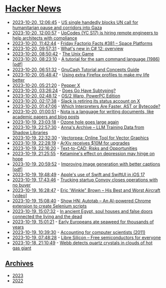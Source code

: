 # [Hacker News](https://kherrick.github.io/hacker-news/)

* [2023-10-20, 12:06:45](https://news.ycombinator.com/item?id=37955019) - [US single handedly blocks UN call for humanitarian pause and corridors into Gaza](https://www.theguardian.com/world/2023/oct/18/us-vetoes-un-call-for-humanitarian-pause-and-corridors-into-gaza)
* [2023-10-20, 12:00:57](https://news.ycombinator.com/item?id=37954980) - [UpCodes (YC S17) is hiring remote engineers to help architects with compliance](https://up.codes/careers)
* [2023-10-20, 11:42:44](https://news.ycombinator.com/item?id=37954854) - [Friday Factorio Facts #381 – Space Platforms](https://factorio.com/blog/post/fff-381)
* [2023-10-20, 09:57:31](https://news.ycombinator.com/item?id=37954171) - [What's new in C# 12: overview](https://pvs-studio.com/en/blog/posts/csharp/1074/)
* [2023-10-20, 08:50:42](https://news.ycombinator.com/item?id=37953741) - [The Unix Game](https://unixgame.io/unix50)
* [2023-10-20, 08:23:10](https://news.ycombinator.com/item?id=37953569) - [A tutorial for the sam command language (1986) [pdf]](http://doc.cat-v.org/bell_labs/sam_lang_tutorial/sam_tut.pdf)
* [2023-10-20, 06:51:32](https://news.ycombinator.com/item?id=37953094) - [GnuCash Tutorial and Concepts Guide](https://www.gnucash.org/viewdoc.phtml?rev=5&lang=C&doc=guide)
* [2023-10-20, 05:48:47](https://news.ycombinator.com/item?id=37952719) - [Using extra Firefox profiles to make my life better](https://utcc.utoronto.ca/~cks/space/blog/web/FirefoxExtraProfilesHack)
* [2023-10-20, 05:21:20](https://news.ycombinator.com/item?id=37952597) - [Pepper X](https://en.wikipedia.org/wiki/Pepper_X)
* [2023-10-20, 03:26:24](https://news.ycombinator.com/item?id=37952079) - [Does Go Have Subtyping?](https://journal.stuffwithstuff.com/2023/10/19/does-go-have-subtyping/)
* [2023-10-20, 02:48:12](https://news.ycombinator.com/item?id=37951837) - [OS/2 Warp, PowerPC Edition](http://ps-2.kev009.com/michaln/history/os2ppc/index.html)
* [2023-10-20, 02:17:38](https://news.ycombinator.com/item?id=37951579) - [Slack is retiring its status account on X](https://www.theverge.com/2023/10/19/23924662/slack-status-account-retiring-x-twitter)
* [2023-10-20, 01:47:06](https://news.ycombinator.com/item?id=37951343) - [Which Interpreters Are Faster, AST or Bytecode?](https://stefan-marr.de/2023/10/ast-vs-bytecode-interpreters/)
* [2023-10-20, 01:00:51](https://news.ycombinator.com/item?id=37950952) - [Nota is a language for writing documents, like academic papers and blog posts](https://nota-lang.org/#def-nota)
* [2023-10-19, 23:03:18](https://news.ycombinator.com/item?id=37949994) - [Ozone hole goes large again](https://www.esa.int/Applications/Observing_the_Earth/Copernicus/Sentinel-5P/Ozone_hole_goes_large_again)
* [2023-10-19, 22:57:30](https://news.ycombinator.com/item?id=37949950) - [Anna's Archive – LLM Training Data from Shadow Libraries](https://annas-archive.org/llm)
* [2023-10-19, 22:32:30](https://news.ycombinator.com/item?id=37949688) - [Vectorpea: Online Tool for Vector Graphics](https://www.vectorpea.com/)
* [2023-10-19, 22:28:19](https://news.ycombinator.com/item?id=37949656) - [ArXiv receives $10M for upgrades](https://news.cornell.edu/stories/2023/10/research-repository-arxiv-receives-10m-upgrades)
* [2023-10-19, 22:16:20](https://news.ycombinator.com/item?id=37949504) - [Text-to-CAD: Risks and Opportunities](https://thegradient.pub/text-to-cad/)
* [2023-10-19, 21:25:55](https://news.ycombinator.com/item?id=37948938) - [Ketamine's effect on depression may hinge on hope](https://med.stanford.edu/news/all-news/2023/10/ketamine.html)
* [2023-10-19, 20:59:52](https://news.ycombinator.com/item?id=37948648) - [Improving image generation with better captions [pdf]](https://cdn.openai.com/papers/dall-e-3.pdf)
* [2023-10-19, 19:48:49](https://news.ycombinator.com/item?id=37947772) - [Apple's use of Swift and SwiftUI in iOS 17](https://blog.timac.org/2023/1019-state-of-swift-and-swiftui-ios17/)
* [2023-10-19, 17:43:46](https://news.ycombinator.com/item?id=37946017) - [Trucking startup Convoy closes operations with no buyer](https://www.bloomberg.com/news/articles/2023-10-19/bezos-backed-startup-convoy-closes-operations-with-no-buyer)
* [2023-10-19, 16:28:47](https://news.ycombinator.com/item?id=37945006) - [Eric 'Winkle\" Brown – His Best and Worst Aircraft [video]](https://www.youtube.com/watch?v=37cG_LcrNhI)
* [2023-10-19, 15:08:40](https://news.ycombinator.com/item?id=37943931) - [Show HN: Autotab – An AI-powered Chrome extension to create Selenium scripts](https://www.autotab.com/)
* [2023-10-19, 15:07:32](https://news.ycombinator.com/item?id=37943920) - [In ancient Egypt, soul houses and false doors connected the living and the dead](https://www.atlasobscura.com/articles/ancient-egypt-soul-houses-false-doors)
* [2023-10-19, 15:01:21](https://news.ycombinator.com/item?id=37943843) - [Early Europeans ate seaweed for thousands of years](https://www.smithsonianmag.com/smart-news/early-europeans-ate-seaweed-and-aquatic-plants-180983102/)
* [2023-10-19, 10:39:30](https://news.ycombinator.com/item?id=37940973) - [Accounting for computer scientists (2011)](https://martin.kleppmann.com/2011/03/07/accounting-for-computer-scientists.html)
* [2023-10-19, 07:48:28](https://news.ycombinator.com/item?id=37939764) - [Libre Silicon – Free semiconductors for everyone](https://libresilicon.com/)
* [2023-10-18, 21:10:49](https://news.ycombinator.com/item?id=37934817) - [Webb detects quartz crystals in clouds of hot gas giant](https://phys.org/news/2023-10-webb-quartz-crystals-clouds-hot.html)

## [Archives](archives/index.md)

* [2023](archives/2023/index.md)
* [2022](archives/2022/index.md)
